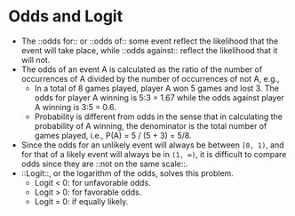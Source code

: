 # Odds and Logit

* The ::odds for:: or ::odds of:: some event reflect the likelihood that the event will take place, while ::odds against:: reflect the likelihood that it will not.
* The odds of an event A is calculated as the ratio of the number of occurrences of A divided by the number of occurrences of not A, e.g.,
    * In a total of 8 games played, player A won 5 games and lost 3. The odds for player A winning is 5:3 = 1.67 while the odds against player A winning is 3:5 = 0.6.
    * Probability is different from odds in the sense that in calculating the probability of A winning, the denominator is the total number of games played, i.e., P(A) = 5 / (5 + 3) = 5/8.
* Since the odds for an unlikely event will always be between `[0, 1)`, and for that of a likely event will always be in `(1, ∞)`, it is difficult to compare odds since they are ::not on the same scale::.
* ::Logit::, or the logarithm of the odds, solves this problem.
    * Logit < 0: for unfavorable odds.
    * Logit > 0: for favorable odds.
    * Logit = 0: if equally likely.

